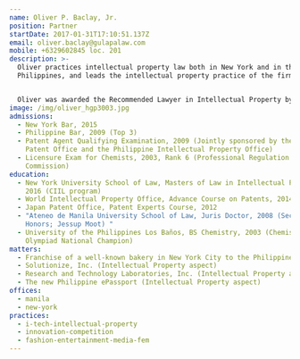 ```yaml
---
name: Oliver P. Baclay, Jr.
position: Partner
startDate: 2017-01-31T17:10:51.137Z
email: oliver.baclay@gulapalaw.com
mobile: +6329602845 loc. 201
description: >-
  Oliver practices intellectual property law both in New York and in the
  Philippines, and leads the intellectual property practice of the firm.


  Oliver was awarded the Recommended Lawyer in Intellectual Property by The Legal 500 in 2022, and the Leading individual in Intellectual Property (Band 4) by the Chambers & Partners Asia Pacific also in the same year, 2022.
image: /img/oliver_hgp3003.jpg
admissions:
  - New York Bar, 2015
  - Philippine Bar, 2009 (Top 3)
  - Patent Agent Qualifying Examination, 2009 (Jointly sponsored by the European
    Patent Office and the Philippine Intellectual Property Office)
  - Licensure Exam for Chemists, 2003, Rank 6 (Professional Regulation
    Commission)
education:
  - New York University School of Law, Masters of Law in Intellectual Property
    2016 (CIIL program)
  - World Intellectual Property Office, Advance Course on Patents, 2014
  - Japan Patent Office, Patent Experts Course, 2012
  - "Ateneo de Manila University School of Law, Juris Doctor, 2008 (Second
    Honors; Jessup Moot) "
  - University of the Philippines Los Baños, BS Chemistry, 2003 (Chemistry
    Olympiad National Champion)
matters:
  - Franchise of a well-known bakery in New York City to the Philippines
  - Solutionize, Inc. (Intellectual Property aspect)
  - Research and Technology Laboratories, Inc. (Intellectual Property aspect)
  - The new Philippine ePassport (Intellectual Property aspect)
offices:
  - manila
  - new-york
practices:
  - i-tech-intellectual-property
  - innovation-competition
  - fashion-entertainment-media-fem
---
```

